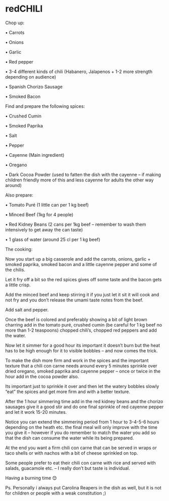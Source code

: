 # redCHILI

Chop up:

• Carrots

• Onions

• Garlic

• Red pepper

• 3-4 different kinds of chili (Habanero, Jalapenos + 1-2 more strength depending on audience)

• Spanish Chorizo Sausage

• Smoked Bacon



Find and prepare the following spices:

• Crushed Cumin

• Smoked Paprika

• Salt

• Pepper

• Cayenne (Main ingredient)

• Oregano

• Dark Cocoa Powder (used to fatten the dish with the cayenne – if making children friendly more of this and less cayenne for adults the other way around)



Also prepare:

• Tomato Puré (1 little can per 1 kg beef)

• Minced Beef (1kg for 4 people)

• Red Kidney Beans (2 cans per 1kg beef – remember to wash them intensively to get away the can taste)

• 1 glass of water (around 25 cl per 1 kg beef)



The cooking:

Now you start up a big casserole and add the carrots, onions, garlic + smoked paprika, smoked bacon and a little cayenne pepper and some of the chilis.


Let it fry off a bit so the red spices gives off some taste and the bacon gets a little crisp.


Add the minced beef and keep stirring it if you just let it sit it will cook and not fry and you don’t release the umami taste notes from the beef.


Add salt and pepper.


Once the beef is colored and preferably showing a bit of light brown charring add in the tomato puré, crushed cumin (be careful for 1 kg beef no more than 1-2 teaspoons) chopped chili’s, chopped red peppers and add the water.


Now let it simmer for a good hour its important it doesn’t burn but the heat has to be high enough for it to visible bobbles – and now comes the trick.


To make the dish more firm and work in the spices and the important texture that a chili con carne needs around every 5 minutes sprinkle over dried oregano, smoked paprika and cayenne pepper – once or twice in the hour add in the cocoa powder also. 


Its important just to sprinkle it over and then let the watery bobbles slowly “eat” the spices and get more firm and with a better texture.


After the 1 hour simmering time add in the red kidney beans and the chorizo sausages give it a good stir and do one final sprinkle of red cayenne pepper and let it work 15-20 minutes.


Notice you can extend the simmering period from 1 hour to 3-4-5-6 hours depending on the heath etc. the final meal will only improve with the time you give it – however if you do remember to match the water you add so that the dish can consume the water while its being prepared.


At the end you want a firm chili con carne that can be served in wraps or taco shells or with nachos with a bit of cheese sprinkled on top.


Some people prefer to eat their chili con carne with rice and served with salads, guacamole etc. – I really don’t but taste is individual. 


Having a burning time 😊


Ps. Personally i always put Carolina Reapers in the dish as well, but it is not for children or people with a weak constitution ;)
